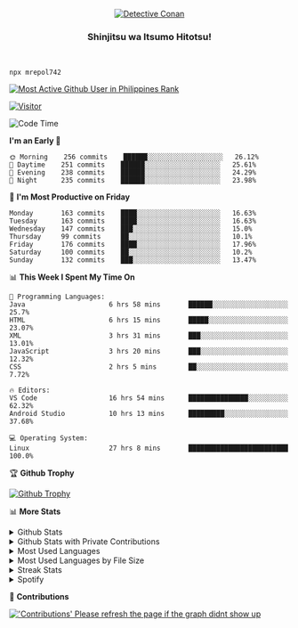 <p align="center">
<a href="https://mrepol742.github.io">
  <img alt="Detective Conan" src="https://mrepol742-gif-randomizer.vercel.app/api" /> 
  </a> 
  <h3 align="center">Shinjitsu wa Itsumo Hitotsu!</h3>
</p>
<br>

~~~
npx mrepol742
~~~
 
[![Most Active Github User in Philippines Rank](https://enibdhv97zm33sz.m.pipedream.net)](https://mrepol742.github.io)

[![Visitor](https://visitor-badge.glitch.me/badge?page_id=mrepol742)](https:/mrepol742.github.io)

[comment]: <> (This is a automated generated Data from github action workflow)
[comment]: <> (START OF GENERATED DATA)

<!--START_SECTION:waka-->
![Code Time](http://img.shields.io/badge/Code%20Time-419%20hrs%2016%20mins-blue)

**I'm an Early 🐤** 

```text
🌞 Morning    256 commits    ██████░░░░░░░░░░░░░░░░░░░   26.12% 
🌆 Daytime    251 commits    ██████░░░░░░░░░░░░░░░░░░░   25.61% 
🌃 Evening    238 commits    ██████░░░░░░░░░░░░░░░░░░░   24.29% 
🌙 Night      235 commits    ██████░░░░░░░░░░░░░░░░░░░   23.98%

```
📅 **I'm Most Productive on Friday** 

```text
Monday       163 commits    ████░░░░░░░░░░░░░░░░░░░░░   16.63% 
Tuesday      163 commits    ████░░░░░░░░░░░░░░░░░░░░░   16.63% 
Wednesday    147 commits    ███░░░░░░░░░░░░░░░░░░░░░░   15.0% 
Thursday     99 commits     ██░░░░░░░░░░░░░░░░░░░░░░░   10.1% 
Friday       176 commits    ████░░░░░░░░░░░░░░░░░░░░░   17.96% 
Saturday     100 commits    ██░░░░░░░░░░░░░░░░░░░░░░░   10.2% 
Sunday       132 commits    ███░░░░░░░░░░░░░░░░░░░░░░   13.47%

```


📊 **This Week I Spent My Time On** 

```text
💬 Programming Languages: 
Java                     6 hrs 58 mins       ██████░░░░░░░░░░░░░░░░░░░   25.7% 
HTML                     6 hrs 15 mins       █████░░░░░░░░░░░░░░░░░░░░   23.07% 
XML                      3 hrs 31 mins       ███░░░░░░░░░░░░░░░░░░░░░░   13.01% 
JavaScript               3 hrs 20 mins       ███░░░░░░░░░░░░░░░░░░░░░░   12.32% 
CSS                      2 hrs 5 mins        ██░░░░░░░░░░░░░░░░░░░░░░░   7.72%

🔥 Editors: 
VS Code                  16 hrs 54 mins      ███████████████░░░░░░░░░░   62.32% 
Android Studio           10 hrs 13 mins      █████████░░░░░░░░░░░░░░░░   37.68%

💻 Operating System: 
Linux                    27 hrs 8 mins       █████████████████████████   100.0%

```


<!--END_SECTION:waka-->

[comment]: <> (END OF GENERATED DATA)

<p>

🏆 **Github Trophy**
  
<a href="https://mrepol742.github.io">
<img alt="Github Trophy" src="https://github-profile-trophy.vercel.app/?username=mrepol742&theme=gruvbox">
</a>
</p>

<p>

📊 **More Stats**
  
<details>
  <summary>Github Stats</summary>
  <br>
  <a href="https://mrepol742.github.io">
  <img alt="Github Stats" src="https://github-readme-stats.vercel.app/api?username=mrepol742&show_icons=true&count_private=true&theme=gruvbox">
</a>  
  
</details> 
  
  <details>
  <summary>Github Stats with Private Contributions</summary>
  <br>
 <a href="https://mrepol742.github.io">
<img alt="Github Stats with Private Contributions" src="https://mrepol742.github.io/github-stats/generated/overview.svg">
</a>
</details>
  
<details>
  <summary>Most Used Languages</summary>
  <br>
 <a href="https://mrepol742.github.io">
<img alt="Most Used Languages" src="https://github-readme-stats.vercel.app/api/top-langs/?username=mrepol742&layout=compact&include_all_commits=true&&count_private=true&langs_count=20&theme=gruvbox">
</a>
</details>

 <details>
  <summary>Most Used Languages by File Size</summary>
  <br>
 <a href="https://mrepol742.github.io">
<img alt="Most Used Languages by File Size" src="https://mrepol742.github.io/github-stats/generated/languages.svg">
</a>
</details>

<details>
  <summary>Streak Stats</summary>
  <br>
<a href="https://mrepol742.github.io">
<img alt="'Streak Stats' Please refresh the page if the stats didnt show up" src="https://mrepol742-streak-stats.herokuapp.com/?user=mrepol742&theme=gruvbox">
</a>
</p>
</details>
<details>
  <summary>Spotify</summary>
  <br>
<a href="https://mrepol742.github.io">
<img alt="Spotify" src="https://spotify-recently-played-readme.vercel.app/api?user=7xx9e7hwq1qyown0m4ut78pcz&count=10&unique=true">
</a>
</p>
</details>


📜 **Contributions**
  
<a href="https://mrepol742.github.io">
<img alt="'Contributions' Please refresh the page if the graph didnt show up" src="https://mrepol742-activity-graph.herokuapp.com/graph?username=mrepol742&theme=github&hide_border=true">
</a>
</p>
